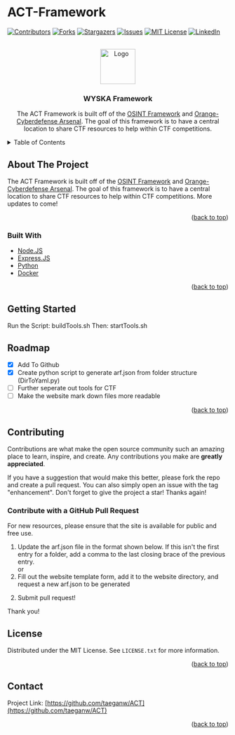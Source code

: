 # ACT-Framework

<div id="top"></div>

<!-- PROJECT SHIELDS -->
<!--
*** I'm using markdown "reference style" links for readability.
*** Reference links are enclosed in brackets [ ] instead of parentheses ( ).
*** See the bottom of this document for the declaration of the reference variables
*** for contributors-url, forks-url, etc. This is an optional, concise syntax you may use.
*** https://www.markdownguide.org/basic-syntax/#reference-style-links
-->
[![Contributors][contributors-shield]][contributors-url]
[![Forks][forks-shield]][forks-url]
[![Stargazers][stars-shield]][stars-url]
[![Issues][issues-shield]][issues-url]
[![MIT License][license-shield]][license-url]
[![LinkedIn][linkedin-shield]][linkedin-url]


<!-- PROJECT LOGO -->
<br />
<div align="center">
 <a href="https://github.com/taeganw/ACT">
   <img src="app/public/favicon.ico" alt="Logo" width="80" height="80">
 </a><h3 align="center">WYSKA Framework</h3>

  <p align="center">
  The ACT Framework is built off of the <a href="https://github.com/lockfale/OSINT-Framework">OSINT Framework</a> and <a href="https://github.com/Orange-Cyberdefense/arsenal">Orange-Cyberdefense Arsenal</a>. The goal of this framework is to have a central location to share CTF resources to help within CTF competitions.
  </p>
</div>



<!-- TABLE OF CONTENTS -->
<details>
  <summary>Table of Contents</summary>
  <ol>
    <li>
      <a href="#about-the-project">About The Project</a>
      <ul>
        <li><a href="#built-with">Built With</a></li>
      </ul>
    </li>
    <li>
      <a href="#getting-started">Getting Started</a>
    </li>
    <li><a href="#contributing">Contributing</a></li>
    <li><a href="#license">License</a></li>
    <li><a href="#contact">Contact</a></li>
    <li><a href="#acknowledgments">Acknowledgments</a></li>
  </ol>
</details>



<!-- ABOUT THE PROJECT -->
## About The Project
 The ACT Framework is built off of the <a href="https://github.com/lockfale/OSINT-Framework">OSINT Framework</a> and <a href="https://github.com/Orange-Cyberdefense/arsenal">Orange-Cyberdefense Arsenal</a>. The goal of this framework is to have a central location to share CTF resources to help within CTF competitions. More updates to come!

<p align="right">(<a href="#top">back to top</a>)</p>



### Built With

<!-- * [Next.js](https://nextjs.org/) -->
<!-- * [React.js](https://reactjs.org/) -->
<!-- * [Vue.js](https://vuejs.org/) -->
<!-- * [Angular](https://angular.io/) -->
<!-- * [Svelte](https://svelte.dev/) -->
<!-- * [Laravel](https://laravel.com) -->
<!-- * [Bootstrap](https://getbootstrap.com) -->
<!-- * [JQuery](https://jquery.com) -->
* [Node.JS](https://nodejs.org/en/)
* [Express.JS](https://expressjs.com)
* [Python](https://www.python.org/)
* [Docker](https://www.docker.com/)
<p align="right">(<a href="#top">back to top</a>)</p>



<!-- GETTING STARTED -->
## Getting Started

Run the Script: buildTools.sh
Then: startTools.sh

<!-- ROADMAP -->
## Roadmap

- [x] Add To Github
- [x] Create python script to generate arf.json from folder structure (DirToYaml.py)
- [ ] Further seperate out tools for CTF
- [ ] Make the website mark down files more readable

<p align="right">(<a href="#readme-top">back to top</a>)</p>



<!-- CONTRIBUTING -->
## Contributing

Contributions are what make the open source community such an amazing place to learn, inspire, and create. Any contributions you make are **greatly appreciated**.

If you have a suggestion that would make this better, please fork the repo and create a pull request. You can also simply open an issue with the tag "enhancement".
Don't forget to give the project a star! Thanks again!

### Contribute with a GitHub Pull Request
For new resources, please ensure that the site is available for public and free use.
<ol start="1">
  <li>Update the arf.json file in the format shown below. If this isn't the first entry for a folder, add a comma to the last closing brace of the previous entry.</li>
  or 
  <li>Fill out the website template form, add it to the website directory, and request a new arf.json to be generated</li>
</ol>

<ol start="2">
  <li>Submit pull request!</li>
</ol>

Thank you!

<!-- LICENSE -->
## License

Distributed under the MIT License. See `LICENSE.txt` for more information.

<p align="right">(<a href="#readme-top">back to top</a>)</p>

<!-- CONTACT -->
## Contact

Project Link: [https://github.com/taeganw/ACT](https://github.com/taeganw/ACT)

<p align="right">(<a href="#top">back to top</a>)</p>


<!-- MARKDOWN LINKS & IMAGES -->
<!-- https://www.markdownguide.org/basic-syntax/#reference-style-links -->
[contributors-shield]: https://img.shields.io/github/contributors/taeganw/WYSKA-Framework.svg?style=for-the-badge
[contributors-url]: https://github.com/taeganw/WYSKA-Framework/graphs/contributors
[forks-shield]: https://img.shields.io/github/forks/taeganw/WYSKA-Framework.svg?style=for-the-badge
[forks-url]: https://github.com/taeganw/WYSKA-Framework/network/members
[stars-shield]: https://img.shields.io/github/stars/taeganw/WYSKA-Framework.svg?style=for-the-badge
[stars-url]: https://github.com/taeganw/WYSKA-Framework/stargazers
[issues-shield]: https://img.shields.io/github/issues/taeganw/WYSKA-Framework.svg?style=for-the-badge
[issues-url]: https://github.com/taeganw/WYSKA-Framework/issues
[license-shield]: https://img.shields.io/github/license/taeganw/WYSKA-Framework.svg?style=for-the-badge
[license-url]: https://github.com/taeganw/WYSKA-Framework/blob/master/LICENSE.txt
[linkedin-shield]: https://.shields.io/badge/-LinkedIn-black.svg?style=for-the-badge&logo=linkedin&colorB=555
[linkedin-url]: https://linkedin.com/in/taegan-w-b17b7a91
